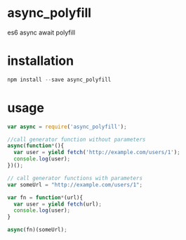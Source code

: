 # async_polyfill
es6 async await polyfill

# installation
```javascript
npm install --save async_polyfill
```

# usage 
```javascript
var async = require('async_polyfill');

//call generator function without parameters
async(function*(){
  var user = yield fetch('http://example.com/users/1');
  console.log(user);
})();

// call generator functions with parameters
var someUrl = "http://example.com/users/1";

var fn = function*(url){
  var user = yield fetch(url);
  console.log(user);
}

async(fn)(someUrl);
```
